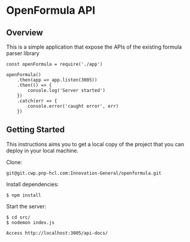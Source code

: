 # OpenFormula API

## Overview
This is a simple application that expose the APIs of the existing formula parser library

```
const openFormula = require('./app')

openFormula()
    .then(app => app.listen(3005))
    .then(() => {
        console.log('Server started')
    })
    .catch(err => {
        console.error('caught error', err)
    })
```    

## Getting Started
This instructions aims you to get a local copy of the project that you can deploy in your local machine.

Clone:

```
git@git.cwp.pnp-hcl.com:Innovation-General/openformula.git
```

Install dependencies:
```
$ npm install
```

Start the server:
```
$ cd src/
$ nodemon index.js

Access http://localhost:3005/api-docs/